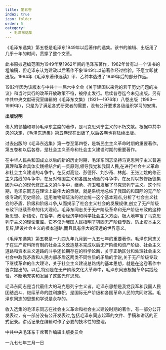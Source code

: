 ```yaml
---
title: 第五卷
index: true
icon: folder
order: 5
category:
  - 毛泽东选集
---
```


《毛泽东选集》第五卷是毛泽东1949年以后著作的选集。该书的编辑、出版用了几乎十年的时间，贯穿了整个文革。

此书原拟选编范围为1949年至1962年间的毛泽东著作，1962年曾有过一个该书的粗编稿，但毛泽东认为建政以后著作不象1949年以前著作经过检验，不愿立即就出版。1964年《毛泽东著作选读》甲、乙种本选进了1949年后的部分作品。

1982年因为该版本与中共十一届六中全会《关于建国以来党的若干历史问题的决议》和当时实行的改革开放政策不符，被停止发行。后续各卷迄今未见出版。另有中共中央文献研究室编辑的《毛泽东文集》（1921—1976年）八卷出版（1993—1999年），只是为了满足各式研究者的需要，没有公开要求各级组织学习的安排。

**出版说明**  

伟大的领袖和导师毛泽东主席的著作，是马克思列宁主义的不朽文献。根据中共中央的决定，《毛泽东选集》第五卷现在出版了,以后各卷也将陆续出版。

过去出版的《毛泽东选集》第一卷至第四卷，是新民主主义革命时期的重要著作。第五卷和以后各卷，是社会主义革命和社会主义建设时期的重要著作。

在中华人民共和国成立以后的新的历史时期，毛泽东同志坚持马克思列宁主义普遍真理和革命具体实践相结合的一贯原则,领导我党和我国人民,在进行社会主义革命和社会主义建设的斗争中，在反对高饶、彭德怀、刘少奇、林彪、王张江姚的修正主义路线的斗争中，在反对帝国主义和各国反动派的斗争中，在反对以苏修叛徒集团为中心的现代修正主义的斗争中，继承、捍卫和发展了马克思列宁主义。这个时期，毛泽东同志在理论上最伟大的贡献，就是系统地总结了我国的和国际的无产阶级专政的历史经验，运用唯物辩证法的对立统一这个基本观点,分析了社会主义社会的矛盾、阶级和阶级斗争,从而揭示了社会主义社会的发展规律,创立了无产阶级专政下继续革命的伟大理论。毛泽东同志关于无产阶级革命和无产阶级专政的这种新思想、新结论，在哲学、政治经济学和科学社会主义方面，极大地丰富了马克思列宁主义的理论宝库。它不仅为我国人民指明了巩固无产阶级专政，防止资本主义复辟,建设社会主义的根本道路,而且具有伟大的深远的世界意义。

《毛泽东选集》第五卷是一九四九年九月到一九五七年的重要著作。毛泽东同志关于在生产资料所有制的社会主义改造基本完成以后无产阶级和资产阶级、社会主义道路和资本主义道路的斗争还长期存在的科学论断，关于正确区分和处理社会主义社会中敌我矛盾和人民内部矛盾这两类不同性质的矛盾的学说,关于无产阶级专政下继续革命的伟大理论，关于社会主义建设总路线的基本思想，就是在这卷著作中首次提出的。以后,特别是在无产阶级文化大革命中，毛泽东同志根据革命实践经验，不断地充实和发展了这些光辉思想。

毛泽东同志是当代最伟大的马克思列宁主义者。毛泽东思想是我党我军和我国人民团结战斗、继续革命的胜利旗帜，是国际无产阶级和各国革命人民的共同财富。毛泽东同志的思想和学说是永存的。

收入选集的毛泽东同志在社会主义革命和社会主义建设时期的著作，有一部分公开发表过，有一部分没有公开发表过,包括毛泽东同志起草的文件、手稿和讲话的正式记录。讲话记录在编辑时作了必要的技术性的整理。

中共中央毛泽东丰席著作编辑出版委员会

一九七七年三月一日

<Catalog  />